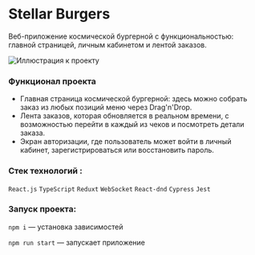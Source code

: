 # Stellar Burgers
 Веб-приложение космической бургерной с функциональностью: главной страницей, личным кабинетом и лентой заказов.

![Иллюстрация к проекту](https://github.com/LavrukhinaV/files/raw/main/react-burger.png)

### Функционал проекта
* Главная страница космической бургерной: здесь можно собрать заказ из любых позиций меню через Drag'n'Drop.
* Лента заказов, которая обновляется в реальном времени, с возможностью перейти в каждый из чеков и посмотреть детали заказа.
* Экран авторизации, где пользователь может войти в личный кабинет, зарегистрироваться или восстановить пароль.

### Стек технологий :
`React.js` `TypeScript` `Reduxt`  `WebSocket` `React-dnd` `Cypress` `Jest`

### Запуск проекта:
`npm i` — установка зависимостей

`npm run start` — запускает приложение
